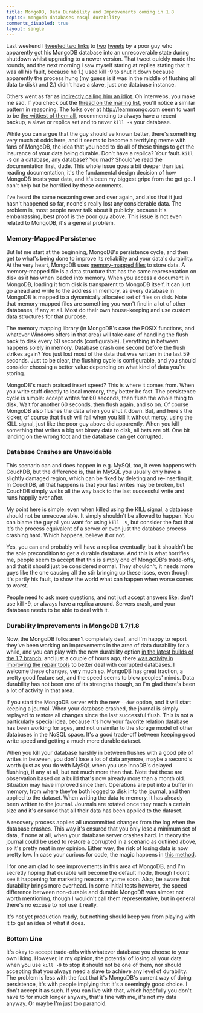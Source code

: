 ```yaml
---
title: MongoDB, Data Durability and Improvements coming in 1.8
topics: mongodb databases nosql durability
comments_disabled: true
layout: single
---
```

Last weekend I [tweeted two links](http://twitter.com/#!/roidrage/status/23779182852968449) to
[two](http://twitter.com/#!/mikemaccana/status/23397112360206337)
[tweets](http://twitter.com/#!/mikemaccana/status/23703196522254337) by a poor guy who apparently got his MongoDB
database into an unrecoverable state during shutdown whilst upgrading to a newer version. That tweet quickly made the
rounds, and the next morning I saw myself staring at replies stating that it was all his fault, because he 1.) used kill
-9 to shut it down because apparently the process hung (my guess is it was in the middle of flushing all data to disk)
and 2.) didn't have a slave, just one database instance.

Others went as far as [indirectly calling him an
idiot](http://twitter.com/#!/MacYET/status/24029811332612096). Oh interwebs, you make me sad. If you check out the
[thread on the mailing list](http://groups.google.com/group/mongodb-user/t/d0111a47984cb688), you'll notice a similar
pattern in reasoning. The folks over at <http://learnmongo.com> seem to want to be [the wittiest of them
all](http://twitter.com/#!/LearnMongo/status/23917393143140352), recommending to always have a recent backup, a slave or
replica set and to never `kill -9` your database.

While you can argue that the guy should've known better, there's something very much at odds here, and it seems to
become a terrifying meme with fans of MongoDB, the idea that you need to do all of these things to get the insurance of
your data being durable. Don't have a replica? Your fault. `kill -9` on a database, any database? You mad? Should've
read the documentation first, dude. This whole issue goes a bit deeper than just reading documentation, it's the
fundamental design decision of how MongoDB treats your data, and it's been my biggest gripe from the get go. I can't
help but be horrified by these comments.

I've heard the same reasoning over and over again, and also that it just hasn't happened so far, noone's really lost any
considerable data. The problem is, most people never talk about it publicly, because it's embarrassing, best proof is
the poor guy above. This issue is not even related to MongoDB, it's a general problem.

### Memory-Mapped Persistence

But let me start at the beginning, MongoDB's persistence cycle, and then get to what's being done to improve its
reliability and your data's durability. At the very heart, MongoDB uses [memory-mapped
files](http://en.wikipedia.org/wiki/Memory-mapped_file) to store data. A memory-mapped file is a data structure that has
the same representation on disk as it has when loaded into memory. When you access a document in MongoDB, loading it
from disk is transparent to MongoDB itself, it can just go ahead and write to the address in memory, as every database
in MongoDB is mapped to a dynamically allocated set of files on disk. Note that memory-mapped files are something you
won't find in a lot of other databases, if any at all. Most do their own house-keeping and use custom data structures
for that purpose.

The memory mapping library (in MongoDB's case the POSIX functions, and whatever Windows offers in that area) will take
care of handling the flush back to disk every 60 seconds (configurable). Everything in between happens solely in memory.
Database crash one second before the flush strikes again? You just lost most of the data that was written in the last 59
seconds. Just to be clear, the flushing cycle is configurable, and you should consider choosing a better value depending
on what kind of data you're storing.

MongoDB's much praised insert speed? This is where it comes from. When you write stuff directly to local memory, they
better be fast. The persistence cycle is simple: accept writes for 60 seconds, then flush the whole thing to disk. Wait
for another 60 seconds, then flush again, and so on. Of course MongoDB also flushes the data when you shut it down. But,
and here's the kicker, of course that flush will fail when you kill it without mercy, using the KILL signal, just like
the poor guy above did apparently. When you kill something that writes a big set binary data to disk, all bets are off.
One bit landing on the wrong foot and the database can get corrupted.

### Database Crashes are Unavoidable

This scenario can and does happen in e.g. MySQL too, it even happens with CouchDB, but the difference is, that in MySQL
you usually only have a slightly damaged region, which can be fixed by deleting and re-inserting it. In CouchDB, all
that happens is that your last writes may be broken, but CouchDB simply walks all the way back to the last successful
write and runs happily ever after.

My point here is simple: even when killed using the KILL signal, a database should not be unrecoverable. It simply
shouldn't be allowed to happen. You can blame the guy all you want for using `kill -9`, but consider the fact that it's
the process equivalent of a server or even just the database process crashing hard. Which happens, believe it or not.

Yes, you can and probably will have a replica eventually, but it shouldn't be the sole precondition to get a durable
database. And this is what horrifies me, people seem to accept that this is simply one of MongoDB's trade-offs, and that
it should just be considered normal. They shouldn't, it needs more guys like the one causing all the stir bringing up
these isses, even though it's partly his fault, to show the world what can happen when worse comes to worst.

People need to ask more questions, and not just accept answers like: don't use kill -9, or always have a replica around.
Servers crash, and your database needs to be able to deal with it.

### Durability Improvements in MongoDB 1.7/1.8

Now, the MongoDB folks aren't completely deaf, and I'm happy to report they've been working on improvements in the area
of data durability for a while, and you can play with the new durability option [in the latest builds of the 1.7
branch](http://www.mongodb.org/downloads), and just a couple of hours ago, there [was activity in improving the repair
tools](https://github.com/mongodb/mongo/commit/6485f8b9f3092bfb2d520adbd54a7809a047cc22) to better deal with corrupted
databases. I welcome these changes, very much so. MongoDB has great traction, a pretty good feature set, and the speed
seems to blow peoples' minds. Data durability has not been one of its strengths though, so I'm glad there's been a lot
of activity in that area.

If you start the MongoDB server with the new `--dur` option, and it will start keeping a journal. When your database
crashed, the journal is simply replayed to restore all changes since the last successful flush. This is not a
particularly special idea, because it's how your favorite relation database has been working for ages, and not unsimilar
to the storage model of other databases in the NoSQL space. It's a good trade-off between keeping good write speed and
getting a much more durable dataset.

When you kill your database harshly in between flushes with a good pile of writes in between, you don't lose a lot of
data anymore, maybe a second's worth (just as you do with MySQL when you use InnoDB's delayed flushing), if any at all,
but not much more than that. Note that these are observation based on a build that's now already more than a month old.
Situation may have improved since then. Operations are put into a buffer in memory, from where they're both logged to
disk into the journal, and then applied to the dataset. When writing the data to memory, it has already been written to
the journal. Journals are rotated once they reach a certain size and it's ensured that all their data has been applied
to the dataset.

A recovery process applies all uncommitted changes from the log when the database crashes. This way it's ensured that
you only lose a minimum set of data, if none at all, when your database server crashes hard. In theory the journal could
be used to restore a corrupted in a scenario as outlined above, so it's pretty neat in my opinion. Either way, the risk
of losing data is now pretty low. In case your curious for code, the magic happens in [this
method](https://github.com/mongodb/mongo/blob/master/db/dur.cpp#L419-461).

I for one am glad to see improvements in this area of MongoDB, and I'm secretly hoping that durable will become the
default mode, though I don't see it happening for marketing reasons anytime soon. Also, be aware that durability brings
more overhead. In some initial tests however, the speed difference between non-durable and durable MongoDB was almost
not worth mentioning, though I wouldn't call them representative, but in general there's no excuse to not use it really.

It's not yet production ready, but nothing should keep you from playing with it to get an idea of what it does.

### Bottom Line

It's okay to accept trade-offs with whatever database you choose to your own liking. However, in my opinion, the
potential of losing all your data when you use `kill -9` to stop it should not be one of them, nor should accepting
that you always need a slave to achieve any level of durability. The problem is less with the fact that it's MongoDB's
current way of doing persistence, it's with people implying that it's a seemingly good choice. I don't accept it as
such. If you can live with that, which hopefully you don't have to for much longer anyway, that's fine with me, it's not
my data anyway. Or maybe I'm just too paranoid.
